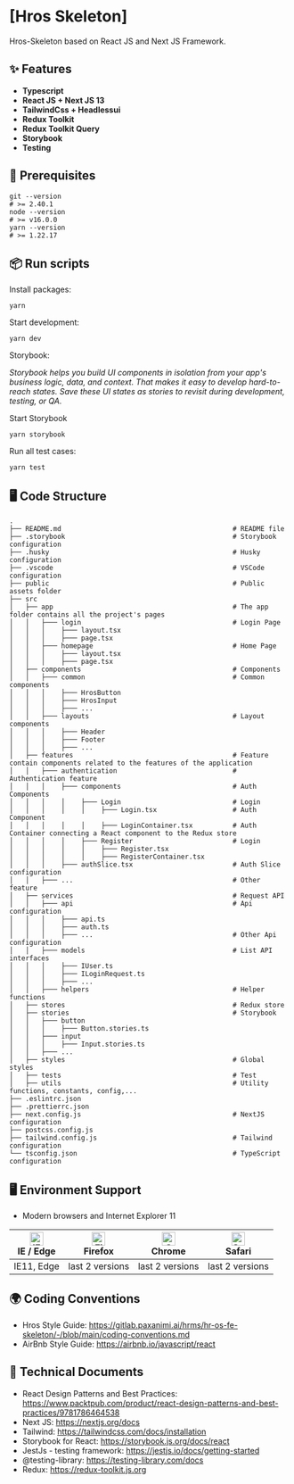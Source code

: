 # [Hros Skeleton]

Hros-Skeleton based on React JS and Next JS Framework.

## ✨ Features 

- **Typescript**
- **React JS + Next JS 13**
- **TailwindCss + Headlessui**
- **Redux Toolkit**
- **Redux Toolkit Query**
- **Storybook**
- **Testing**

## 🔨 Prerequisites

    git --version
    # >= 2.40.1
    node --version
    # >= v16.0.0
    yarn --version
    # >= 1.22.17

## 📦 Run scripts

Install packages:

    yarn

Start development:

    yarn dev

Storybook:

*Storybook helps you build UI components in isolation from your app's business logic, data, and context. That makes it easy to develop hard-to-reach states. Save these UI states as stories to revisit during development, testing, or QA.*

Start Storybook

    yarn storybook

Run all test cases:

    yarn test

## 🖥 Code Structure

```shell
.
├── README.md                                           # README file
├── .storybook                                          # Storybook configuration
├── .husky                                              # Husky configuration
├── .vscode                                             # VSCode configuration
├── public                                              # Public assets folder
├── src
│   ├── app                                             # The app folder contains all the project's pages
│   │   ├─── login                                      # Login Page
│   │   │    ├─── layout.tsx     
│   │   │    ├─── page.tsx   
│   │   ├─── homepage                                   # Home Page
│   │   │    ├─── layout.tsx     
│   │   │    ├─── page.tsx   
│   ├── components                                      # Components
│   │   ├─── common                                     # Common components
│   │   │    ├─── HrosButton         
│   │   │    ├─── HrosInput          
│   │   │    ├─── ...         
│   │   ├─── layouts                                    # Layout components
│   │   │    ├─── Header     
│   │   │    ├─── Footer
│   │   │    ├─── ...        
│   ├── features                                        # Feature contain components related to the features of the application
│   │   ├─── authentication                             # Authentication feature
│   │   │    ├─── components                            # Auth Components
│   │   │    │    ├─── Login                            # Login
│   │   │    │    │    ├─── Login.tsx                   # Auth Component
│   │   │    │    │    ├─── LoginContainer.tsx          # Auth Container connecting a React component to the Redux store
│   │   │    │    ├─── Register                         # Login
│   │   │    │    │    ├─── Register.tsx                 
│   │   │    │    │    ├─── RegisterContainer.tsx       
│   │   │    ├─── authSlice.tsx                         # Auth Slice configuration
│   │   ├─── ...                                        # Other feature
│   ├── services                                        # Request API
│   │   ├─── api                                        # Api configuration
│   │   │    ├─── api.ts               
│   │   │    ├─── auth.ts               
│   │   │    ├─── ...                                   # Other Api configuration
│   │   ├─── models                                     # List API interfaces
│   │   │    ├─── IUser.ts              
│   │   │    ├─── ILoginRequest.ts      
│   │   │    ├─── ...                   
│   │   ├─── helpers                                    # Helper functions
│   ├── stores                                          # Redux store
│   ├── stories                                         # Storybook
│   │   ├─── button    
│   │   │    ├─── Button.stories.ts           
│   │   ├─── input    
│   │   │    ├─── Input.stories.ts       
│   │   ├─── ...    
│   ├── styles                                          # Global styles
│   ├── tests                                           # Test
│   ├── utils                                           # Utility functions, constants, config,...
├── .eslintrc.json              
├── .prettierrc.json
├── next.config.js                                      # NextJS configuration
├── postcss.config.js   
├── tailwind.config.js                                  # Tailwind configuration
└── tsconfig.json                                       # TypeScript configuration
```

## 🖥 Environment Support

- Modern browsers and Internet Explorer 11

| [<img src="https://raw.githubusercontent.com/alrra/browser-logos/master/src/edge/edge_48x48.png" alt="IE / Edge" width="24px" height="24px" />](http://godban.github.io/browsers-support-badges/)<br>IE / Edge | [<img src="https://raw.githubusercontent.com/alrra/browser-logos/master/src/firefox/firefox_48x48.png" alt="Firefox" width="24px" height="24px" />](http://godban.github.io/browsers-support-badges/)<br>Firefox | [<img src="https://raw.githubusercontent.com/alrra/browser-logos/master/src/chrome/chrome_48x48.png" alt="Chrome" width="24px" height="24px" />](http://godban.github.io/browsers-support-badges/)<br>Chrome | [<img src="https://raw.githubusercontent.com/alrra/browser-logos/master/src/safari/safari_48x48.png" alt="Safari" width="24px" height="24px" />](http://godban.github.io/browsers-support-badges/)<br>Safari |
| --- | --- | --- | --- |
| IE11, Edge | last 2 versions | last 2 versions | last 2 versions | last 2 versions |

## 🌍 Coding Conventions
- Hros Style Guide: https://gitlab.paxanimi.ai/hrms/hr-os-fe-skeleton/-/blob/main/coding-conventions.md
- AirBnb Style Guide: https://airbnb.io/javascript/react

## 📙 Technical Documents

- React Design Patterns and Best Practices: https://www.packtpub.com/product/react-design-patterns-and-best-practices/9781786464538
- Next JS: https://nextjs.org/docs
- Tailwind: https://tailwindcss.com/docs/installation
- Storybook for React: https://storybook.js.org/docs/react
- JestJs - testing framework: https://jestjs.io/docs/getting-started
- @testing-library: https://testing-library.com/docs
- Redux: https://redux-toolkit.js.org
